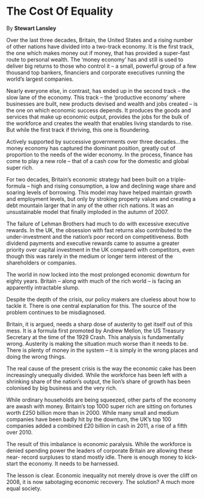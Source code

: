 The Cost Of Equality
====================

By **Stewart Lansley**

Over the last three decades, Britain, the United States and a rising number of
other nations have divided into a two-track economy. It is the first track, the
one which makes money out if money, that has provided a super-fast route to
personal wealth. The ‘money economy’ has and still is used to deliver big
returns to those who control it – a small, powerful group of a few thousand top
bankers, financiers and corporate executives running the world’s largest
companies.

Nearly everyone else, in contrast, has ended up in the second track – the slow
lane of the economy. This track – the ‘productive economy’ where businesses are
built, new products devised and wealth and jobs created – is the one on which
economic success depends. It produces the goods and services that make up
economic output, provides the jobs for the bulk of the workforce and creates the
wealth that enables living standards to rise. But while the first track if
thriving, this one is floundering.

Actively supported by successive governments over three decades…the money
economy has captured the dominant position, greatly out of proportion to the
needs of the wider economy. In the process, finance has come to play a new role
– that of a cash cow for the domestic and global super rich.

For two decades, Britain’s economic strategy had been built on a triple-formula
– high and rising consumption, a low and declining wage share and soaring levels
of borrowing. This model may have helped maintain growth and employment levels,
but only by stroking property values and creating a debt mountain larger that in
any of the other rich nations. It was an unsustainable model that finally
imploded in the autumn of 2007.

The failure of Lehman Brothers had much to do with excessive executive rewards.
In the UK, the obsession with fast returns also contributed to the
under-investment and the nation’s poor record on competitiveness. Both dividend
payments and executive rewards came to assume a greater priority over capital
investment in the UK compared with competitors, even though this was rarely in
the medium or longer term interest of the shareholders or companies.

The world in now locked into the most prolonged economic downturn for eighty
years. Britain – along with much of the rich world – is facing an apparently
intractable slump.

Despite the depth of the crisis, our policy makers are clueless about how to
tackle it. There is one central explanation for this. The source of the problem
continues to be misdiagnosed.

Britain, it is argued, needs a sharp dose of austerity to get itself out of this
mess. It is a formula first promoted by Andrew Mellon, the US Treasury Secretary
at the time of the 1929 Crash. This analysis is fundamentally wrong. Austerity
is making the situation much worse than it needs to be. There is plenty of money
in the system – it is simply in the wrong places and doing the wrong things.

The real cause of the present crisis is the way the economic cake has been
increasingly unequally divided. While the workforce has been left with a
shrinking share of the nation’s output, the lion’s share of growth has been
colonised by big business and the very rich.

While ordinary households are being squeezed, other parts of the economy are
awash with money. Britain’s top 1000 super rich are sitting on fortunes worth
£250 billion more than in 2000. While many small and medium companies have been
badly hit by the downturn, the UK’s top 100 companies added a combined £20
billion in cash in 2011, a rise of a fifth over 2010.

The result of this imbalance is economic paralysis. While the workforce is
denied spending power the leaders of corporate Britain are allowing these near-
record surpluses to stand mostly idle. There is enough money to kick-start the
economy. It needs to be harnessed.

The lesson is clear. Economic inequality not merely drove is over the cliff on
2008, it is now sabotaging economic recovery. The solution? A much more equal
society.

